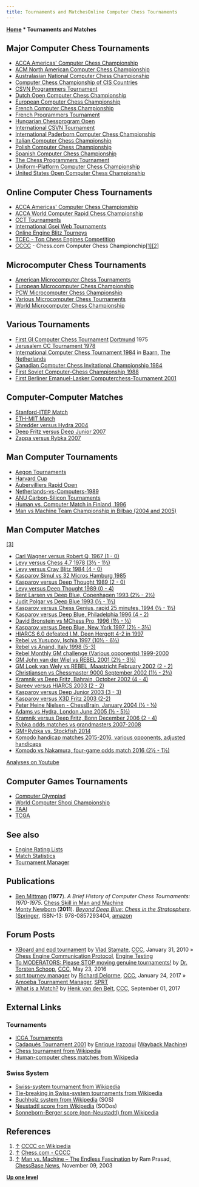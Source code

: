```yaml
---
title: Tournaments and MatchesOnline Computer Chess Tournaments
---
```

**[Home](Home "Home") \* Tournaments and Matches**



## Major Computer Chess Tournaments


* [ACCA Americas' Computer Chess Championship](ACCA_Americas%27_Computer_Chess_Championship "ACCA Americas' Computer Chess Championship")
* [ACM North American Computer Chess Championship](ACM_North_American_Computer_Chess_Championship "ACM North American Computer Chess Championship")
* [Australasian National Computer Chess Championship](Australasian_National_Computer_Chess_Championship "Australasian National Computer Chess Championship")
* [Computer Chess Championship of CIS Countries](Computer_Chess_Championship_of_CIS_Countries "Computer Chess Championship of CIS Countries")
* [CSVN Programmers Tournament](CSVN_Programmers_Tournament "CSVN Programmers Tournament")
* [Dutch Open Computer Chess Championship](Dutch_Open_Computer_Chess_Championship "Dutch Open Computer Chess Championship")
* [European Computer Chess Championship](European_Computer_Chess_Championship "European Computer Chess Championship")
* [French Computer Chess Championship](French_Computer_Chess_Championship "French Computer Chess Championship")
* [French Programmers Tournament](French_Programmers_Tournament "French Programmers Tournament")
* [Hungarian Chessprogram Open](Hungarian_Chessprogram_Open "Hungarian Chessprogram Open")
* [International CSVN Tournament](International_CSVN_Tournament "International CSVN Tournament")
* [International Paderborn Computer Chess Championship](IPCCC "IPCCC")
* [Italian Computer Chess Championship](Italian_Computer_Chess_Championship "Italian Computer Chess Championship")
* [Polish Computer Chess Championship](Polish_Computer_Chess_Championship "Polish Computer Chess Championship")
* [Spanish Computer Chess Championship](Spanish_Computer_Chess_Championship "Spanish Computer Chess Championship")
* [The Chess Programmers Tournament](The_Chess_Programmers_Tournament "The Chess Programmers Tournament")
* [Uniform-Platform Computer Chess Championship](Uniform-Platform_Computer_Chess_Championship "Uniform-Platform Computer Chess Championship")
* [United States Open Computer Chess Championship](United_States_Open_Computer_Chess_Championship "United States Open Computer Chess Championship")


## Online Computer Chess Tournaments


* [ACCA Americas' Computer Chess Championship](ACCA_Americas%27_Computer_Chess_Championship "ACCA Americas' Computer Chess Championship")
* [ACCA World Computer Rapid Chess Championship](ACCA_World_Computer_Rapid_Chess_Championship "ACCA World Computer Rapid Chess Championship")
* [CCT Tournaments](CCT_Tournaments "CCT Tournaments")
* [International Gsei Web Tournaments](Italian_Computer_Chess_Championship#IGWT "Italian Computer Chess Championship")
* [Online Engine Blitz Tourneys](index.php?title=Online_Engine_Blitz_Tourneys&action=edit&redlink=1 "Online Engine Blitz Tourneys (page does not exist)")
* [TCEC - Top Chess Engines Competition](TCEC "TCEC")
* [CCCC](index.php?title=CCCC&action=edit&redlink=1 "CCCC (page does not exist)") - Chess.com Computer Chess Championchip<a id="cite-note-1" href="#cite-ref-1">[1]</a><a id="cite-note-2" href="#cite-ref-2">[2]</a>


## Microcomputer Chess Tournaments


* [American Microcomputer Chess Tournaments](American_Microcomputer_Chess_Tournaments "American Microcomputer Chess Tournaments")
* [European Microcomputer Chess Championship](European_Microcomputer_Chess_Championship "European Microcomputer Chess Championship")
* [PCW Microcomputer Chess Championship](PCW_Microcomputer_Chess_Championship "PCW Microcomputer Chess Championship")
* [Various Microcomputer Chess Tournaments](Various_Microcomputer_Chess_Tournaments "Various Microcomputer Chess Tournaments")
* [World Microcomputer Chess Championship](World_Microcomputer_Chess_Championship "World Microcomputer Chess Championship")


## Various Tournaments


* [First GI Computer Chess Tournament](First_GI_Computer_Chess_Tournament "First GI Computer Chess Tournament") [Dortmund](https://en.wikipedia.org/wiki/Dortmund) 1975
* [Jerusalem CC Tournament 1978](Jerusalem_CC_Tournament_1978 "Jerusalem CC Tournament 1978")
* [International Computer Chess Tournament 1984](International_Computer_Chess_Tournament_1984 "International Computer Chess Tournament 1984") in [Baarn](https://en.wikipedia.org/wiki/Baarn), [The Netherlands](https://en.wikipedia.org/wiki/Netherlands)
* [Canadian Computer Chess Invitational Championship 1984](Canadian_Computer_Chess_Invitational_Championship_1984 "Canadian Computer Chess Invitational Championship 1984")
* [First Soviet Computer-Chess Championship 1988](First_Soviet_Computer-Chess_Championship_1988 "First Soviet Computer-Chess Championship 1988")
* [First Berliner Emanuel-Lasker Computerchess-Tournament 2001](BELCT_2001 "BELCT 2001")


## Computer-Computer Matches


* [Stanford-ITEP Match](Stanford-ITEP_Match "Stanford-ITEP Match")
* [ETH-MIT Match](Charly#ETHMIT "Charly")
* [Shredder versus Hydra 2004](Shredder_versus_Hydra_2004 "Shredder versus Hydra 2004")
* [Deep Fritz versus Deep Junior 2007](Deep_Fritz_versus_Deep_Junior_2007 "Deep Fritz versus Deep Junior 2007")
* [Zappa versus Rybka 2007](Zappa_versus_Rybka_2007 "Zappa versus Rybka 2007")


## Man Computer Tournaments


* [Aegon Tournaments](Aegon_Tournaments "Aegon Tournaments")
* [Harvard Cup](Harvard_Cup "Harvard Cup")
* [Aubervilliers Rapid Open](Aubervilliers_Rapid_Open "Aubervilliers Rapid Open")
* [Netherlands-vs-Computers-1989](Netherlands-vs-Computers-1989 "Netherlands-vs-Computers-1989")
* [ANU Carbon-Silicon Tournaments](ANU_Carbon-Silicon_Tournaments "ANU Carbon-Silicon Tournaments")
* [Human vs. Computer Match in Finland, 1996](Human_vs._Computer_Match_in_Finland,_1996 "Human vs. Computer Match in Finland, 1996")
* [Man vs Machine Team Championship in Bilbao (2004 and 2005)](Man_vs_Machine_Team_Championship "Man vs Machine Team Championship")


## Man Computer Matches


<a id="cite-note-3" href="#cite-ref-3">[3]</a>



* [Carl Wagner versus Robert Q, 1967 (1 - 0)](Mac_Hack#RobertQ "Mac Hack")
* [Levy versus Chess 4.7 1978 (3½ - 1½)](Levy_versus_Chess_1978 "Levy versus Chess 1978")
* [Levy versus Cray Blitz 1984 (4 - 0)](Advances_in_Computer_Chess_4#LevyCrayBlitz "Advances in Computer Chess 4")
* [Kasparov Simul vs 32 Micros Hamburg 1985](Kasparov_Simul_vs_32_Micros_Hamburg_1985 "Kasparov Simul vs 32 Micros Hamburg 1985")
* [Kasparov versus Deep Thought 1989 (2 - 0)](Kasparov_versus_Deep_Thought_1989 "Kasparov versus Deep Thought 1989")
* [Levy versus Deep Thought 1989 (0 - 4)](Levy_versus_Deep_Thought_1989 "Levy versus Deep Thought 1989")
* [Bent Larsen vs Deep Blue, Copenhagen 1993 (2½ - 2½)](http://www.chessgames.com/perl/chess.pl?pid=29912&pid2=11227)
* [Judit Polgar vs Deep Blue 1993 (½ - 1½)](http://www.chessgames.com/perl/chess.pl?pid=29912&pid2=12190)
* [Kasparov versus Chess Genius, rapid 25 minutes, 1994 (½ - 1½)](Chess_Genius#IntelGrandPrix "Chess Genius")
* [Kasparov versus Deep Blue, Philadelphia 1996 (4 - 2)](Kasparov_versus_Deep_Blue_1996 "Kasparov versus Deep Blue 1996")
* [David Bronstein vs MChess Pro, 1996 (1½ - ½)](Advances_in_Computer_Chess_8#Games "Advances in Computer Chess 8")
* [Kasparov versus Deep Blue, New York 1997 (2½ - 3½)](Kasparov_versus_Deep_Blue_1997 "Kasparov versus Deep Blue 1997")
* [HIARCS 6.0 defeated I.M. Deen Hergott 4-2 in 1997](http://hiarcs.net/forums/viewtopic.php?p=8403&sid=510214f39c17cfe01e4eb769946e42e0#8403)
* [Rebel vs Yusupov, Ischia 1997 (10½ - 6½)](http://www.rebel.nl/italy.htm)
* [Rebel vs Anand, Italy 1998 (5-3)](http://www.rebel.nl/anand.htm)
* [Rebel Monthly GM challenge (Various opponents) 1999-2000](http://www.rebel.nl/gm.htm)
* [GM John van der Wiel vs REBEL 2001 (2½ - 3½)](http://www.rebel.nl/rebwiel.htm)
* [GM Loek van Wely vs REBEL, Maastricht February 2002 (2 - 2)](http://www.rebel.nl/reb-wely.htm)
* [Christiansen vs Chessmaster 9000 September 2002 (1½ - 2½)](http://www.chessgames.com/perl/ezsearch.pl?search=Larry+Christiansen+vs+Chessmaster+)
* [Kramnik vs Deep Fritz, Bahrain, October 2002 (4 - 4)](Kramnik_versus_Deep_Fritz_2002 "Kramnik versus Deep Fritz 2002")
* [Bareev versus HIARCS 2003 (2 - 2)](Bareev_versus_HIARCS_2003 "Bareev versus HIARCS 2003")
* [Kasparov versus Deep Junior 2003 (3 - 3)](Kasparov_versus_Deep_Junior_2003 "Kasparov versus Deep Junior 2003")
* [Kasparov versus X3D Fritz 2003 (2-2)](Kasparov_versus_X3D_Fritz_2003 "Kasparov versus X3D Fritz 2003")
* [Peter Heine Nielsen - ChessBrain, January 2004 (½ - ½)](ChessBrain#game "ChessBrain")
* [Adams vs Hydra, London June 2005 (½ - 5½)](https://www.chessbase.com/newsdetail.asp?newsid=2476)
* [Kramnik versus Deep Fritz, Bonn December 2006 (2 - 4)](Kramnik_versus_Deep_Fritz_2006 "Kramnik versus Deep Fritz 2006")
* [Rybka odds matches vs grandmasters 2007-2008](http://www.rybkachess.com/index.php?auswahl=Events)
* [GM+Rybka vs. Stockfish 2014](Stockfish#Matches "Stockfish")
* [Komodo handicap matches 2015-2016, various opponents, adjusted handicaps](http://komodochess.com/store/pages.php?cmsid=17)
* [Komodo vs Nakamura, four-game odds match 2016 (2½ - 1½)](https://www.chess.com/news/view/komodo-beats-nakamura-in-final-battle-1331)


 [Analyses on Youtube](https://www.youtube.com/results?search_query=komodo+nakamura+odds)
## Computer Games Tournaments


* [Computer Olympiad](Computer_Olympiad "Computer Olympiad")
* [World Computer Shogi Championship](World_Computer_Shogi_Championship "World Computer Shogi Championship")
* [TAAI](index.php?title=TAAI&action=edit&redlink=1 "TAAI (page does not exist)")
* [TCGA](index.php?title=TCGA&action=edit&redlink=1 "TCGA (page does not exist)")


## See also


* [Engine Rating Lists](Engine_Rating_Lists "Engine Rating Lists")
* [Match Statistics](Match_Statistics "Match Statistics")
* [Tournament Manager](Tournament_Manager "Tournament Manager")


## Publications


* [Ben Mittman](Ben_Mittman "Ben Mittman") (**1977**). *A Brief History of Computer Chess Tournaments: 1970-1975*. [Chess Skill in Man and Machine](Chess_Skill_in_Man_and_Machine "Chess Skill in Man and Machine")
* [Monty Newborn](Monroe_Newborn "Monroe Newborn") (**2011**). *[Beyond Deep Blue: Chess in the Stratosphere](http://www.springer.com/computer/general+issues/book/978-0-85729-340-4)*. [[Springer](https://en.wikipedia.org/wiki/Springer_Science%2BBusiness_Media), ISBN-13: 978-0857293404, [amazon](http://www.amazon.com/Beyond-Deep-Blue-Chess-Stratosphere/dp/0857293400)


 [](http://www.springer.com/computer/general+issues/book/978-0-85729-340-4) 
## Forum Posts


* [XBoard and epd tournament](http://www.talkchess.com/forum/viewtopic.php?t=32254) by [Vlad Stamate](Vlad_Stamate "Vlad Stamate"), [CCC](CCC "CCC"), January 31, 2010 » [Chess Engine Communication Protocol](Chess_Engine_Communication_Protocol "Chess Engine Communication Protocol"), [Engine Testing](Engine_Testing "Engine Testing")
* [To MODERATORS: Please STOP moving genuine tournaments!](http://www.talkchess.com/forum/viewtopic.php?t=60247) by [Dr. Torsten Schoop](index.php?title=Torsten_Schoop&action=edit&redlink=1 "Torsten Schoop (page does not exist)"), [CCC](CCC "CCC"), May 23, 2016
* [sprt tourney manager](http://www.talkchess.com/forum/viewtopic.php?t=62922) by [Richard Delorme](Richard_Delorme "Richard Delorme"), [CCC](CCC "CCC"), January 24, 2017 » [Amoeba Tournament Manager](Amoeba#TournamentManager "Amoeba"), [SPRT](Match_Statistics#SPRT "Match Statistics")
* [What is a Match?](http://www.talkchess.com/forum/viewtopic.php?t=65061) by [Henk van den Belt](index.php?title=Henk_van_den_Belt&action=edit&redlink=1 "Henk van den Belt (page does not exist)"), [CCC](CCC "CCC"), September 01, 2017


## External Links


### Tournaments


* [ICGA Tournaments](https://www.game-ai-forum.org/icga-tournaments/)
* [Cadaqués Tournament 2001](https://web.archive.org/web/20010127115000/http://www.computerschach.de/tourn/cad2001/cad2001.htm) by [Enrique Irazoqui](Enrique_Irazoqui "Enrique Irazoqui") ([Wayback Machine](https://en.wikipedia.org/wiki/Wayback_Machine))
* [Chess tournament from Wikipedia](https://en.wikipedia.org/wiki/Chess_tournament)
* [Human-computer chess matches from Wikipedia](https://en.wikipedia.org/wiki/Human%E2%80%93computer_chess_matches)


### Swiss System


* [Swiss-system tournament from Wikipedia](https://en.wikipedia.org/wiki/Swiss_system_tournament)
* [Tie-breaking in Swiss-system tournaments from Wikipedia](https://en.wikipedia.org/wiki/Tie-breaking_in_Swiss_system_tournaments)
* [Buchholz system from Wikipedia](https://en.wikipedia.org/wiki/Buchholz_system) (SOS)
* [Neustadtl score from Wikipedia](https://en.wikipedia.org/wiki/Neustadtl_score) (SODos)
* [Sonneborn-Berger score (non-Neustadtl) from Wikipedia](https://en.wikipedia.org/wiki/Sonneborn-Berger_score_%28non-Neustadtl%29)


## References


1. <a id="cite-ref-1" href="#cite-note-1">↑</a> [CCCC on Wikipedia](https://en.wikipedia.org/wiki/Chess.com#Chess.com_Computer_Chess_Championship)
2. <a id="cite-ref-2" href="#cite-note-2">↑</a> [Chess.com - CCCC](https://www.chess.com/computer-chess-championship)
3. <a id="cite-ref-3" href="#cite-note-3">↑</a> [Man vs. Machine – The Endless Fascination](https://en.chessbase.com/post/man-vs-machine-the-endle-fascination) by Ram Prasad, [ChessBase News](ChessBase "ChessBase"), November 09, 2003

**[Up one level](Home "Home")**







 
